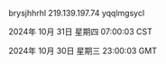 brysjhhrhl 219.139.197.74 yqqlmgsycl

2024年 10月 31日 星期四 07:00:03 CST

2024年 10月 30日 星期三 23:00:03 GMT
